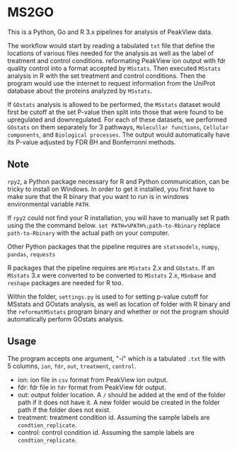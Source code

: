 # MS2GO

This is a Python, Go and R 3.x pipelines for analysis of PeakView data.

The workflow would start by reading a tabulated `txt` file that define the locations of various files needed for the analysis as well as the label of treatment and control conditions. reformating PeakView ion output with fdr quality control into a format accepted by `MSstats`. Then executed `MSstats` analysis in R with the set treatment and control conditions. Then the program would use the internet to request information from the UniProt database about the proteins analyzed by `MSstats`.

If `GOstats` analysis is allowed to be performed, the `MSstats` dataset would first be cutoff at the set P-value then split into those that were found to be upregulated and downregulated. For each of these datasets, we performed `GOstats` on them separately for 3 pathways, `Molecullar functions`, `Cellular components`, and `Biological processes`. The output would automatically have its P-value adjusted by FDR BH and Bonferronni methods. 

## Note
`rpy2`, a Python package necessary for R and Python communication, can be tricky to install on Windows.
In order to get it installed, you first have to make sure that the R binary that you want to run is in windows environmental variable `PATH`.

If `rpy2` could not find your R installation, you will have to manually set R path using the the command below.
`set PATH=%PATH%;path-to-Rbinary` replace `path-to-Rbinary` with the actual path on your computer.

Other Python packages that the pipeline requires are `statsmodels`, `numpy`, `pandas`, `requests`

R packages that the pipeline requires are `MSstats` 2.x and `GOstats`. If an `MSstats` 3.x were converted to be converted to `MSstats` 2.x, `MSnbase` and `reshape` packages are needed for R too.

Within the folder, `settings.py` is used to for setting p-value cutoff for MSstats and GOstats analysis, as well as location of folder with R binary and the `reformatMSstats` program binary and whether or not the program should automatically perform GOstats analysis.

## Usage

The program accepts one argument, "-i" which is a tabulated `.txt` file with 5 columns, `ion`, `fdr`, `out`, `treatment`, `control`.

- ion: ion file in `csv` format from PeakView ion output.
- fdr: fdr file in `fdr` format from PeakView fdr output.
- out: output folder location. A `/` should be added at the end of the folder path if it does not have it. A new folder would be created in the folder path if the folder does not exist.
- treatment: treatment condition id. Assuming the sample labels are `condtion_replicate`.
- control: control condition id. Assuming the sample labels are `condtion_replicate`.
